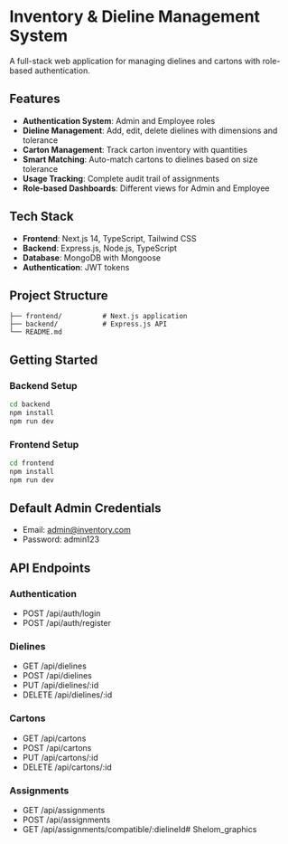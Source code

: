 # Inventory & Dieline Management System

A full-stack web application for managing dielines and cartons with role-based authentication.

## Features

- **Authentication System**: Admin and Employee roles
- **Dieline Management**: Add, edit, delete dielines with dimensions and tolerance
- **Carton Management**: Track carton inventory with quantities
- **Smart Matching**: Auto-match cartons to dielines based on size tolerance
- **Usage Tracking**: Complete audit trail of assignments
- **Role-based Dashboards**: Different views for Admin and Employee

## Tech Stack

- **Frontend**: Next.js 14, TypeScript, Tailwind CSS
- **Backend**: Express.js, Node.js, TypeScript
- **Database**: MongoDB with Mongoose
- **Authentication**: JWT tokens

## Project Structure

```
├── frontend/          # Next.js application
├── backend/           # Express.js API
└── README.md
```

## Getting Started

### Backend Setup
```bash
cd backend
npm install
npm run dev
```

### Frontend Setup
```bash
cd frontend
npm install
npm run dev
```

## Default Admin Credentials
- Email: admin@inventory.com
- Password: admin123

## API Endpoints

### Authentication
- POST /api/auth/login
- POST /api/auth/register

### Dielines
- GET /api/dielines
- POST /api/dielines
- PUT /api/dielines/:id
- DELETE /api/dielines/:id

### Cartons
- GET /api/cartons
- POST /api/cartons
- PUT /api/cartons/:id
- DELETE /api/cartons/:id

### Assignments
- GET /api/assignments
- POST /api/assignments
- GET /api/assignments/compatible/:dielineId# Shelom_graphics
